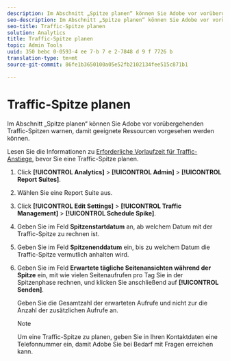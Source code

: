 ```yaml
---
description: Im Abschnitt „Spitze planen“ können Sie Adobe vor vorübergehenden Traffic-Spitzen warnen, damit geeignete Ressourcen vorgesehen werden können.
seo-description: Im Abschnitt „Spitze planen“ können Sie Adobe vor vorübergehenden Traffic-Spitzen warnen, damit geeignete Ressourcen vorgesehen werden können.
seo-title: Traffic-Spitze planen
solution: Analytics
title: Traffic-Spitze planen
topic: Admin Tools
uuid: 350 bebc 0-0593-4 ee 7-b 7 e 2-7848 d 9 f 7726 b
translation-type: tm+mt
source-git-commit: 86fe1b3650100a05e52fb2102134fee515c871b1

---
```



# Traffic-Spitze planen

Im Abschnitt „Spitze planen“ können Sie Adobe vor vorübergehenden Traffic-Spitzen warnen, damit geeignete Ressourcen vorgesehen werden können.

Lesen Sie die Informationen zu [Erforderliche Vorlaufzeit für Traffic-Anstiege](../../admin/c-traffic-management/traffic-lead-time.md#concept_29FA0D270651429D9D068F93CC43F667), bevor Sie eine Traffic-Spitze planen.

1. Click **[!UICONTROL Analytics]** &gt; **[!UICONTROL Admin]** &gt; **[!UICONTROL Report Suites]**.
1. Wählen Sie eine Report Suite aus.
1. Click **[!UICONTROL Edit Settings]** &gt; **[!UICONTROL Traffic Management]** &gt; **[!UICONTROL Schedule Spike]**.
1. Geben Sie im Feld **Spitzenstartdatum** an, ab welchem Datum mit der Traffic-Spitze zu rechnen ist.
1. Geben Sie im Feld **Spitzenenddatum** ein, bis zu welchem Datum die Traffic-Spitze vermutlich anhalten wird.
1. Geben Sie im Feld **Erwartete tägliche Seitenansichten während der Spitze** ein, mit wie vielen Seitenaufrufen pro Tag Sie in der Spitzenphase rechnen, und klicken Sie anschließend auf **[!UICONTROL Senden]**.

   Geben Sie die Gesamtzahl der erwarteten Aufrufe und nicht zur die Anzahl der zusätzlichen Aufrufe an.

   >[!NOTE]
   >
   >Um eine Traffic-Spitze zu planen, geben Sie in Ihren Kontaktdaten eine Telefonnummer ein, damit Adobe Sie bei Bedarf mit Fragen erreichen kann.

